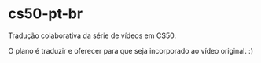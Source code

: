 # cs50-pt-br
Tradução colaborativa da série de vídeos em CS50.

O plano é traduzir e oferecer para que seja incorporado ao vídeo original. :)
